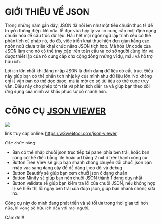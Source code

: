 # GIỚI THIỆU VỀ JSON

Trong những năm gần đây, JSON đã nổi lên như một tiêu chuẩn thực tế để truyền thông điệp. Nó vừa dễ đọc vừa hợp lý và nó cung cấp một định dạng chuẩn hóa để cấu trúc dữ liệu. Hầu hết mọi ngôn ngữ lập trình đều có thể phân tích cú pháp nó, do đó, việc triển khai thực hiện đơn giản bằng các ngôn ngữ chưa triển khai chức năng JSON tích hợp. Mã hóa Unicode của JSON làm cho nó có thể truy cập trên toàn cầu và cơ sở người dùng lớn và được thiết lập của nó cung cấp cho cộng đồng những ví dụ, mẫu và hỗ trợ hữu ích.

Lợi ích lớn nhất khi đăng nhập JSON là định dạng dữ liệu có cấu trúc. Điều này giúp bạn có thể phân tích nhật ký của mình như dữ liệu lớn. Nó không chỉ là văn bản có thể đọc được, mà là một cơ sở dữ liệu có thể được truy vấn. Điều này cho phép tóm tắt và phân tích diễn ra và giúp bạn theo dõi ứng dụng của mình và khắc phục sự cố nhanh hơn.

# CÔNG CỤ [JSON VIEWER](https://w3webtool.com/json-viewer)
![](https://images.viblo.asia/a1906a3d-548b-440a-ba94-106eb642dbe2.PNG)

link truy cập online: https://w3webtool.com/json-viewer 

Các chức năng:

* Bạn có thể nhập chuỗi json trực tiếp tại panel phía bên trái, hoặc bạn cũng có thể điền bằng file hoặc url bằng 2 nút ở trên thanh công cụ
* Button Tree View sẽ giúp bạn nhanh chóng chuyển đổi chuỗi json bạn nhập vào sang dạng cây để dễ dàng theo dõi và debug
* Button Beautify sẽ giúp bạn xem chuỗi json ở dạng chuẩn
* Button Minify sẽ giúp bạn nén chuỗi JSON thành 1 dòng duy nhất
* Button validate sẽ giúp bạn kiểm tra lỗi của chuỗi JSON, nếu không hợp lệ sẽ hiển thị lỗi ngay bên trái của đoạn json, giúp bạn nhanh chóng sửa nó.

Công cụ này do mình đang phát triển và sẽ tối ưu trong thời gian tới hơn nữa, hi vọng sẽ hữu ích đến với mọi người.

Cảm ơn!!!